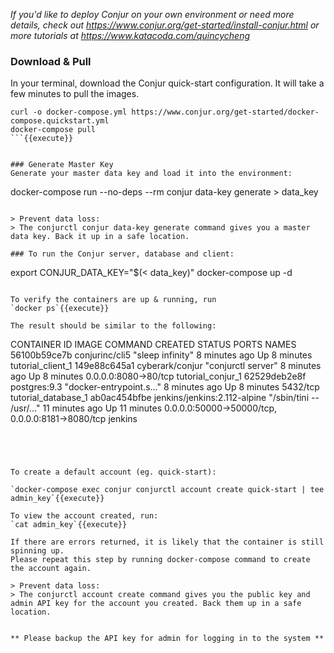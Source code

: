 
_If you'd like to deploy Conjur on your own environment or need more details, check out https://www.conjur.org/get-started/install-conjur.html or more tutorials at https://www.katacoda.com/quincycheng_


### Download & Pull
In your terminal, download the Conjur quick-start configuration.   It will take a few minutes to pull the images.
```
curl -o docker-compose.yml https://www.conjur.org/get-started/docker-compose.quickstart.yml
docker-compose pull
```{{execute}}


### Generate Master Key
Generate your master data key and load it into the environment:

```
docker-compose run --no-deps --rm conjur data-key generate > data_key
```{{execute}}

> Prevent data loss:
> The conjurctl conjur data-key generate command gives you a master data key. Back it up in a safe location.

### To run the Conjur server, database and client:

```
export CONJUR_DATA_KEY="$(< data_key)"
docker-compose up -d
```{{execute}}

To verify the containers are up & running, run 
`docker ps`{{execute}}

The result should be similar to the following:
```
CONTAINER ID        IMAGE                          COMMAND                  CREATED             STATUS             PORTS                                              NAMES
56100b59ce7b        conjurinc/cli5                 "sleep infinity"         8 minutes ago       Up 8 minutes                                                           tutorial_client_1
149e88c645a1        cyberark/conjur                "conjurctl server"       8 minutes ago       Up 8 minutes        0.0.0.0:8080->80/tcp                               tutorial_conjur_1
62529deb2e8f        postgres:9.3                   "docker-entrypoint.s…"   8 minutes ago       Up 8 minutes        5432/tcp                                           tutorial_database_1
ab0ac454bfbe        jenkins/jenkins:2.112-alpine   "/sbin/tini -- /usr/…"   11 minutes ago      Up 11 minutes       0.0.0.0:50000->50000/tcp, 0.0.0.0:8181->8080/tcp   jenkins
```




To create a default account (eg. quick-start):

`docker-compose exec conjur conjurctl account create quick-start | tee admin_key`{{execute}}

To view the account created, run:
`cat admin_key`{{execute}}

If there are errors returned, it is likely that the container is still spinning up.
Please repeat this step by running docker-compose command to create the account again.

> Prevent data loss:
> The conjurctl account create command gives you the public key and admin API key for the account you created. Back them up in a safe location.


** Please backup the API key for admin for logging in to the system **


